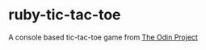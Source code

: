 # ruby-tic-tac-toe
A console based tic-tac-toe game from [The Odin Project](https://www.theodinproject.com/lessons/ruby-tic-tac-toe)